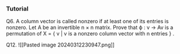 

### Tutorial 

Q6.
A column vector is called nonzero if at least one of its entries is nonzero. Let A be an invertible n × n matrix. Prove that ϕ : v → Av is a permutation of X = { v | v is a nonzero column vector with n entries } .


Q12.
![[Pasted image 20240312230947.png]]